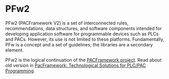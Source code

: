 # PFw2

 PFw2 (PACFramework V2) is a set of interconnected rules, recommendations, data structures, and software components intended for developing application software for programmable devices such as PLCs and PACs. However, its use is not limited to these platforms. Fundamentally, PFw is a concept and a set of guidelines; the libraries are a secondary element.

PFw2 is the logical continuation of the [PACFramework project](https://github.com/pupenasan/PACFramework/blob/master/README_EN.md). Read about old version in [PacFramework: Technological Solutions for PLC/PAC Programming](https://www.preprints.org/manuscript/202507.1180/v1). 
